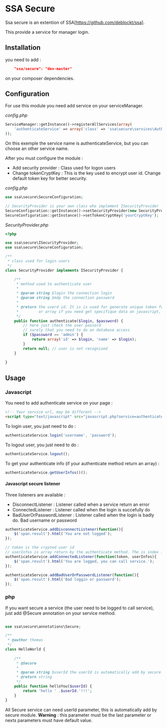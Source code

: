 # SSA Secure

Ssa secure is an extention of SSA[https://github.com/deblockt/ssa].

This provide a service for manager login.

## Installation

you need to add : 

``` json
	"ssa/secure": "dev-master"
```

on your composer dependencies.

## Configuration

For use this module you need add service on your serviceManager.

*config.php*
``` php
ServiceManager::getInstance()->registerAllServices(array(
    'authenticateService' => array('class' => 'ssa\secure\services\AuthenticateService')
));
```

On this exemple the service name is authenticateService, but you can choose an other service name.

After you must configure the module : 

- Add security provider : Class used for logon users
- Change tokenCryptKey : This is the key used to encrypt user id. Change default token key for better security.

*config.php*
``` php
use ssa\secure\SecureConfiguration;

// SecurityProvider is your own class who implement ISecurityProvider
SecureConfiguration::getInstance()->setSecurityProvider(new SecurityProvider());
SecureConfiguration::getInstance()->setTokenCryptKey('yourCryptKey');
```

*SecurityProvider.php*
``` php
<?php

use ssa\secure\ISecurityProvider;
use ssa\secure\SecureConfiguration;

/**
 * class used for login users
 */
class SecurityProvider implements ISecurityProvider {

	/**
	 * method used to authenticate user
	 *
	 * @param string $login the connection login
	 * @param string $mdp the connection password
	 *
	 * @return the userd id. It is is used for generate unique token for this user. null is user not exists.
	 * 		   or array if you need get specifique data on javascript, array need have a id key (it'is a unique if for identifiate user)
	 */
	public function authenticate($login, $password) {
		// here just check the user passord
		// surely that you need to do an database access
		if ($password == 'admin') {
			return array('id' => $login, 'name' => $login);
		}
		return null; // user is not recognized
	}
	
}
```

## Usage

### Javascript

You need to add authenticate service on your page :

``` html
<!-- Your service url, may be different -->
<script type="text/javascript" src="javascript.php?service=authenticateService"></script>
```

To login user, you just need to do :

``` js
authenticateService.login('username', 'password');
```

To logout user, you just need to do :

``` js
authenticateService.logout();
```

To get your authenticate info (if your authenticate method return an array) :

``` js
authenticateService.getUserInfos()();
```

#### Javascript secure listener

Three listeners are available :

- DisconnectListener : Listener called when a service return an error
- ConnectedListener : Listener called when the login is succefully do
- BadUserOrPasswordListener : Listener called when the login is badly do. Bad username or password


``` js
authenticateService.addDisconnectListener(function(){
	$('span.result').html('You are not logged');
});

// token is the crypted user id
// userInfos is array return by the authenticate method. The is index is not available on client side.
authenticateService.addConnectedListener(function(token, userInfos){
	$('span.result').html('You are logged, you can call service.');
});

authenticateService.addBadUserOrPasswordListener(function(){
	$('span.result').html('Bad loggin or password');
});
```

### php

If you want secure a service (the user need to be logged to call service), just add @Secure annotation on your service method.

``` php 

use ssa\secure\annotations\Secure;

/**
 * @author thomas
 */
class HelloWorld {
    
    /**
	 * @Secure
	 *
     * @param string $userId the userId is automatically add by secure module. It's the id returned by authenticate method 
     * @return string 
     */
    public function helloYou($userId) {
        return 'hello ' .$userId.'!!!';
    }
}
```

All Secure service can need userId parameter, this is automatically add by secure module. **Warning** : this parameter must be the last parameter or nexts parameters must have default value. 
